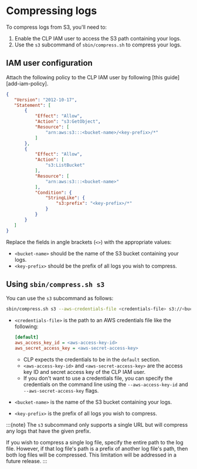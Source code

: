 # Compressing logs

To compress logs from S3, you'll need to:

1. Enable the CLP IAM user to access the S3 path containing your logs.
2. Use the `s3` subcommand of `sbin/compress.sh` to compress your logs.

## IAM user configuration

Attach the following policy to the CLP IAM user by following [this guide][add-iam-policy].

```json
{
   "Version": "2012-10-17",
   "Statement": [
       {
           "Effect": "Allow",
           "Action": "s3:GetObject",
           "Resource": [
               "arn:aws:s3:::<bucket-name>/<key-prefix>/*"
           ]
       },
       {
           "Effect": "Allow",
           "Action": [
               "s3:ListBucket"
           ],
           "Resource": [
               "arn:aws:s3:::<bucket-name>"
           ],
           "Condition": {
               "StringLike": {
                   "s3:prefix": "<key-prefix>/*"
               }
           }
       }
   ]
}
```

Replace the fields in angle brackets (`<>`) with the appropriate values:

* `<bucket-name>` should be the name of the S3 bucket containing your logs.
* `<key-prefix>` should be the prefix of all logs you wish to compress.

## Using `sbin/compress.sh s3`

You can use the `s3` subcommand as follows:

```bash
sbin/compress.sh s3 --aws-credentials-file <credentials-file> s3://<bucket-name>/<key-prefix>
```

* `<credentials-file>` is the path to an AWS credentials file like the following:

    ```ini
    [default]
    aws_access_key_id = <aws-access-key-id>
    aws_secret_access_key = <aws-secret-access-key>
    ```

    * CLP expects the credentials to be in the `default` section.
    * `<aws-access-key-id>` and `<aws-secret-access-key>` are the access key ID and secret access
      key of the CLP IAM user.
    * If you don't want to use a credentials file, you can specify the credentials on the command
      line using the `--aws-access-key-id` and `--aws-secret-access-key` flags.

* `<bucket-name>` is the name of the S3 bucket containing your logs.
* `<key-prefix>` is the prefix of all logs you wish to compress.

:::{note}
The `s3` subcommand only supports a single URL but will compress any logs that have the given
prefix.

If you wish to compress a single log file, specify the entire path to the log file. However, if that
log file's path is a prefix of another log file's path, then both log files will be compressed. This
limitation will be addressed in a future release.
:::
